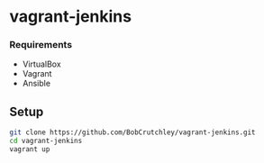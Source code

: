 # vagrant-jenkins

### Requirements
- VirtualBox
- Vagrant
- Ansible

## Setup
```bash
git clone https://github.com/BobCrutchley/vagrant-jenkins.git
cd vagrant-jenkins
vagrant up
```
